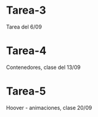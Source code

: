 # Tarea-3
Tarea del 6/09
# Tarea-4
Contenedores, clase del 13/09
# Tarea-5
Hoover - animaciones, clase 20/09
